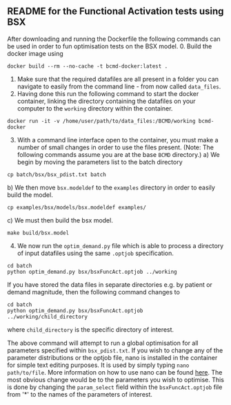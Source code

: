 ## README for the Functional Activation tests using BSX

After downloading and running the Dockerfile the following commands can be used in order to fun optimisation tests on the BSX model.
0. Build the docker image using
```shell
docker build --rm --no-cache -t bcmd-docker:latest .
```
1. Make sure that the required datafiles are all present in a folder you can navigate to easily from the command line - from now called `data_files`.
2. Having done this run the following command to start the docker container, linking the directory containing the datafiles on your computer to the `working` directory within the container.
```shell
docker run -it -v /home/user/path/to/data_files:/BCMD/working bcmd-docker
```
3. With a command line interface open to the container, you must make a number of small changes in order to use the files present. (Note: The following commands assume you are at the base `BCMD` directory.)
  a) We begin by moving the parameters list to the batch directory
  ```shell
  cp batch/bsx/bsx_pdist.txt batch
  ```
  b) We then move `bsx.modeldef` to the `examples` directory in order to easily build the model.
  ```shell
  cp examples/bsx/models/bsx.modeldef examples/
  ```
  c) We must then build the bsx model.
  ```
  make build/bsx.model
  ```
4. We now run the `optim_demand.py` file which is able to process a directory of input datafiles using the same `.optjob` specification.
```shell
cd batch
python optim_demand.py bsx/bsxFuncAct.optjob ../working
```
If you have stored the data files in separate directories e.g. by patient or demand magnitude, then the following command changes to
```shell
cd batch
python optim_demand.py bsx/bsxFuncAct.optjob ../working/child_directory
``` 
where `child_directory` is the specific directory of interest.

The above command will attempt to run a global optimisation for all parameters specified within `bsx_pdist.txt`. If you wish to change any of the parameter distributions or the optjob file, nano is installed in the container for simple text editing purposes.
It is used by simply typing `nano path/to/file`. More information on how to use nano can be found [here](https://wiki.gentoo.org/wiki/Nano/Basics_Guide).
The most obvious change would be to the parameters you wish to optimise. This is done by changing the `param_select` field within the `bsxFuncAct.optjob` file from '*' to the names of the parameters of interest.
